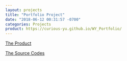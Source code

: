```yaml
---
layout: projects
title: "Portfolio Project"
date: "2018-06-12 00:31:57 -0700"
categories: Projects
product: https://curious-yu.github.io/WY_Portfolio/
---
```



[The Product](https://curious-yu.github.io/WY_Portfolio/)

[The Source Codes](https://github.com/Curious-Yu/WY_Portfolio)
